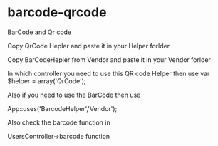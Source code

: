 # barcode-qrcode
BarCode and Qr code 


Copy QrCode Hepler and paste it in your Helper forlder

Copy BarCodeHepler from Vendor and paste it in your Vendor forlder



In which controller you need to use this QR code Helper then use
var $helper = array('QrCode');



Also if you need to use the BarCode then use

App::uses('BarcodeHelper','Vendor');


Also check the barcode function in 

UsersController->barcode function
